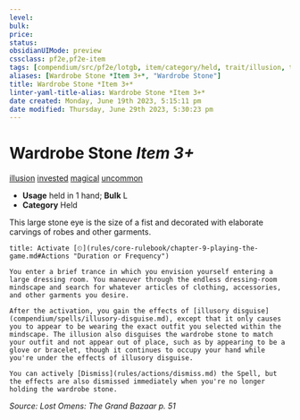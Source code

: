 ```yaml
---
level:
bulk:
price:
status:
obsidianUIMode: preview
cssclass: pf2e,pf2e-item
tags: [compendium/src/pf2e/lotgb, item/category/held, trait/illusion, trait/invested, trait/magical, trait/uncommon]
aliases: [Wardrobe Stone *Item 3+*, "Wardrobe Stone"]
title: Wardrobe Stone *Item 3+*
linter-yaml-title-alias: Wardrobe Stone *Item 3+*
date created: Monday, June 19th 2023, 5:15:11 pm
date modified: Thursday, June 29th 2023, 5:30:23 pm
---
```


# Wardrobe Stone *Item 3+*

[illusion](rules/traits/illusion.md) [invested](rules/traits/invested.md) [magical](rules/traits/magical.md) [uncommon](rules/traits/uncommon.md)  

- **Usage** held in 1 hand; **Bulk** L
- **Category** Held

This large stone eye is the size of a fist and decorated with elaborate carvings of robes and other garments.

```ad-embed-ability
title: Activate [⏲](rules/core-rulebook/chapter-9-playing-the-game.md#Actions "Duration or Frequency")

You enter a brief trance in which you envision yourself entering a large dressing room. You maneuver through the endless dressing-room mindscape and search for whatever articles of clothing, accessories, and other garments you desire.

After the activation, you gain the effects of [illusory disguise](compendium/spells/illusory-disguise.md), except that it only causes you to appear to be wearing the exact outfit you selected within the mindscape. The illusion also disguises the wardrobe stone to match your outfit and not appear out of place, such as by appearing to be a glove or bracelet, though it continues to occupy your hand while you're under the effects of illusory disguise.

You can actively [Dismiss](rules/actions/dismiss.md) the Spell, but the effects are also dismissed immediately when you're no longer holding the wardrobe stone.
```

*Source: Lost Omens: The Grand Bazaar p. 51*
